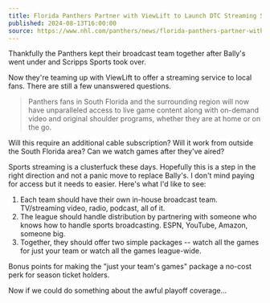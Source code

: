 ```yaml
---
title: Florida Panthers Partner with ViewLift to Launch DTC Streaming Service
published: 2024-08-13T16:00:00
source: https://www.nhl.com/panthers/news/florida-panthers-partner-with-viewlift-to-launch-dtc-streaming-service
---
```


Thankfully the Panthers kept their broadcast team together after Bally's went under and Scripps Sports took over.

Now they're teaming up with ViewLift to offer a streaming service to local fans. There are still a few
unanswered questions.

> Panthers fans in South Florida and the surrounding region will now have unparalleled access to live
> game content along with on-demand video and original shoulder programs, whether they are at home or on the go.

Will this require an additional cable subscription? Will it work from outside the South Florida area?
Can we watch games after they've aired?

Sports streaming is a clusterfuck these days. Hopefully this is a step in the right direction
and not a panic move to replace Bally's. I don't mind paying for access but it needs to easier.
Here's what I'd like to see:

1. Each team should have their own in-house broadcast team. TV/streaming video, radio, podcast, all of it.
2. The league should handle distribution by partnering with someone who knows how to handle sports broadcasting.
   ESPN, YouTube, Amazon, someone big.
3. Together, they should offer two simple packages --
   watch all the games for just your team or watch all the games league-wide.

Bonus points for making the "just your team's games" package a no-cost perk for season ticket holders.

Now if we could do something about the awful playoff coverage...